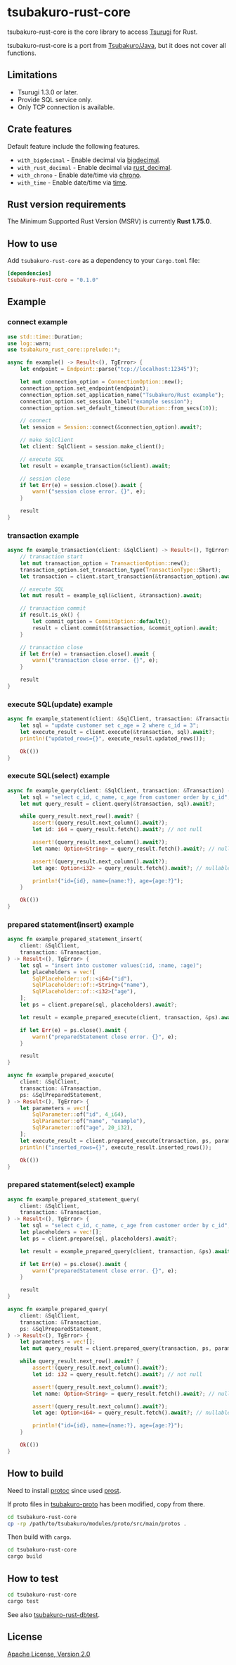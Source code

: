 # tsubakuro-rust-core

tsubakuro-rust-core is the core library to access [Tsurugi](https://github.com/project-tsurugi/tsurugidb) for Rust.

tsubakuro-rust-core is a port from [Tsubakuro/Java](https://github.com/project-tsurugi/tsubakuro), but it does not cover all functions.

## Limitations

- Tsurugi 1.3.0 or later.
- Provide SQL service only.
- Only TCP connection is available.

## Crate features

Default feature include the following features.

- `with_bigdecimal` - Enable decimal via [bigdecimal](https://crates.io/crates/bigdecimal).
- `with_rust_decimal` - Enable decimal via [rust_decimal](https://crates.io/crates/rust_decimal).
- `with_chrono` - Enable date/time via [chrono](https://crates.io/crates/chrono).
- `with_time` - Enable date/time via [time](https://crates.io/crates/time).

## Rust version requirements

The Minimum Supported Rust Version (MSRV) is currently **Rust 1.75.0**.

## How to use

Add `tsubakuro-rust-core` as a dependency to your `Cargo.toml` file:

```toml
[dependencies]
tsubakuro-rust-core = "0.1.0"
```



## Example

### connect example

```rust
use std::time::Duration;
use log::warn;
use tsubakuro_rust_core::prelude::*;

async fn example() -> Result<(), TgError> {
    let endpoint = Endpoint::parse("tcp://localhost:12345")?;

    let mut connection_option = ConnectionOption::new();
    connection_option.set_endpoint(endpoint);
    connection_option.set_application_name("Tsubakuro/Rust example");
    connection_option.set_session_label("example session");
    connection_option.set_default_timeout(Duration::from_secs(10));

    // connect
    let session = Session::connect(&connection_option).await?;

    // make SqlClient
    let client: SqlClient = session.make_client();

    // execute SQL
    let result = example_transaction(&client).await;

    // session close
    if let Err(e) = session.close().await {
        warn!("session close error. {}", e);
    }

    result
}
```

### transaction example

```rust
async fn example_transaction(client: &SqlClient) -> Result<(), TgError> {
    // transaction start
    let mut transaction_option = TransactionOption::new();
    transaction_option.set_transaction_type(TransactionType::Short);
    let transaction = client.start_transaction(&transaction_option).await?;

    // execute SQL
    let mut result = example_sql(&client, &transaction).await;

    // transaction commit
    if result.is_ok() {
        let commit_option = CommitOption::default();
        result = client.commit(&transaction, &commit_option).await;
    }

    // transaction close
    if let Err(e) = transaction.close().await {
        warn!("transaction close error. {}", e);
    }

    result
}
```

### execute SQL(update) example

```rust
async fn example_statement(client: &SqlClient, transaction: &Transaction) -> Result<(), TgError> {
    let sql = "update customer set c_age = 2 where c_id = 3";
    let execute_result = client.execute(&transaction, sql).await?;
    println!("updated_rows={}", execute_result.updated_rows());

    Ok(())
}
```

### execute SQL(select) example

```rust
async fn example_query(client: &SqlClient, transaction: &Transaction) -> Result<(), TgError> {
    let sql = "select c_id, c_name, c_age from customer order by c_id";
    let mut query_result = client.query(&transaction, sql).await?;

    while query_result.next_row().await? {
        assert!(query_result.next_column().await?);
        let id: i64 = query_result.fetch().await?; // not null

        assert!(query_result.next_column().await?);
        let name: Option<String> = query_result.fetch().await?; // nullable

        assert!(query_result.next_column().await?);
        let age: Option<i32> = query_result.fetch().await?; // nullable

        println!("id={id}, name={name:?}, age={age:?}");
    }

    Ok(())
}
```

### prepared statement(insert) example

```rust
async fn example_prepared_statement_insert(
    client: &SqlClient,
    transaction: &Transaction,
) -> Result<(), TgError> {
    let sql = "insert into customer values(:id, :name, :age)";
    let placeholders = vec![
        SqlPlaceholder::of::<i64>("id"),
        SqlPlaceholder::of::<String>("name"),
        SqlPlaceholder::of::<i32>("age"),
    ];
    let ps = client.prepare(sql, placeholders).await?;

    let result = example_prepared_execute(client, transaction, &ps).await;

    if let Err(e) = ps.close().await {
        warn!("preparedStatement close error. {}", e);
    }

    result
}

async fn example_prepared_execute(
    client: &SqlClient,
    transaction: &Transaction,
    ps: &SqlPreparedStatement,
) -> Result<(), TgError> {
    let parameters = vec![
        SqlParameter::of("id", 4_i64),
        SqlParameter::of("name", "example"),
        SqlParameter::of("age", 20_i32),
    ];
    let execute_result = client.prepared_execute(transaction, ps, parameters).await?;
    println!("inserted_rows={}", execute_result.inserted_rows());

    Ok(())
}
```

### prepared statement(select) example

```rust
async fn example_prepared_statement_query(
    client: &SqlClient,
    transaction: &Transaction,
) -> Result<(), TgError> {
    let sql = "select c_id, c_name, c_age from customer order by c_id";
    let placeholders = vec![];
    let ps = client.prepare(sql, placeholders).await?;

    let result = example_prepared_query(client, transaction, &ps).await;

    if let Err(e) = ps.close().await {
        warn!("preparedStatement close error. {}", e);
    }

    result
}

async fn example_prepared_query(
    client: &SqlClient,
    transaction: &Transaction,
    ps: &SqlPreparedStatement,
) -> Result<(), TgError> {
    let parameters = vec![];
    let mut query_result = client.prepared_query(transaction, ps, parameters).await?;

    while query_result.next_row().await? {
        assert!(query_result.next_column().await?);
        let id: i32 = query_result.fetch().await?; // not null

        assert!(query_result.next_column().await?);
        let name: Option<String> = query_result.fetch().await?; // nullable

        assert!(query_result.next_column().await?);
        let age: Option<i64> = query_result.fetch().await?; // nullable

        println!("id={id}, name={name:?}, age={age:?}");
    }

    Ok(())
}
```



## How to build

Need to install [protoc](https://github.com/protocolbuffers/protobuf?tab=readme-ov-file#protobuf-compiler-installation) since used [prost](https://crates.io/crates/prost).

If proto files in [tsubakuro-proto](https://github.com/project-tsurugi/tsubakuro/tree/master/modules/proto) has been modified, copy from there.

```bash
cd tsubakuro-rust-core
cp -rp /path/to/tsubakuro/modules/proto/src/main/protos .
```

Then build with `cargo`.

```bash
cd tsubakuro-rust-core
cargo build
```

## How to test

```bash
cd tsubakuro-rust-core
cargo test
```

See also [tsubakuro-rust-dbtest](../tsubakuro-rust-dbtest).

## License

[Apache License, Version 2.0](http://www.apache.org/licenses/LICENSE-2.0)